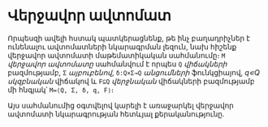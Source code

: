 # Վերջավոր ավտոմատ

Որպեսզի ավելի հստակ պատկերացնենք, թե ինչ բաղադրիչներ է ունենալու 
ավտոմատների նկարագրման լեզուն, նախ հիշենք վերջավոր ավտոմատի 
մաթեմատիկական սահմանումը։ `M` _վերջավոր ավտոմատը_ սահմանվում է 
որպես `Q` _վիճակների_ բազմությամբ, `Σ` _այբուբենով_, `δ:Q×Σ→Q` 
_անցումների_ ֆունկցիայով, _q∊Q_ _սկզբնական_ վիճակով և `F⊆Q` 
_վերջնական_ վիճակների բազմությամբ մի հնգյակ՝ `M=⟨Q, Σ, δ, q, F⟩`։

Այս սահմանումից օգտվելով կարելի է առաջարկել վերջավոր ավտոմատի
նկարագրության հետևյալ քերականությունը.

